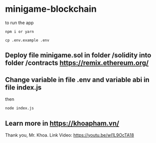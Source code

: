 # minigame-blockchain
to run the app

`npm i or yarn`

`cp .env.example .env`

## Deploy file minigame.sol in folder /solidity into folder /contracts https://remix.ethereum.org/

## Change variable in file .env and variable abi in file index.js

then

`node index.js`
## Learn more in https://khoapham.vn/
Thank you, Mr. Khoa. Link Video: https://youtu.be/wI1L9OcTA18
